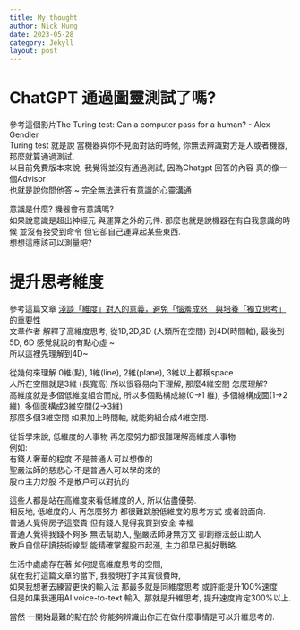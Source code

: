 ```yaml
---
title: My thought
author: Nick Hung
date: 2023-05-28
category: Jekyll
layout: post
---
```


# ChatGPT 通過圖靈測試了嗎?
參考這個影片The Turing test: Can a computer pass for a human? - Alex Gendler  
Turing test 就是說 當機器與你不見面對話的時候, 你無法辨識對方是人或者機器, 那麼就算通過測試.  
以目前免費版本來說, 我覺得並沒有通過測試, 因為Chatgpt 回答的內容 真的像一個Advisor  
也就是說你問他答 ~ 完全無法進行有意識的心靈溝通  

意識是什麼? 機器會有意識嗎?  
如果說意識是超出神經元 與運算之外的元件. 那麼也就是說機器在有自我意識的時候  並沒有接受到命令 但它卻自己運算起某些東西.  
想想這應該可以測量吧?  

# 提升思考維度
參考這篇文章 [淺談「維度」對人的意義，避免「惱羞成怒」與培養「獨立思考」的重要性](https://www.potatomedia.co/post/87415c4a-84d7-48ae-ab58-fad9df118246)  
文章作者 解釋了高維度思考, 從1D,2D,3D (人類所在空間) 到4D(時間軸), 最後到5D, 6D 感覺就說的有點心虛 ~  
所以這裡先理解到4D~  

從幾何來理解 0維(點), 1維(line), 2維(plane), 3維以上都稱space  
人所在空間就是3維 (長寬高) 所以很容易向下理解, 那麼4維空間 怎麼理解?  
高維度就是多個低維度組合而成, 所以多個點構成線(0->1 維), 多個線構成面(1->2維), 多個面構成3維空間(2->3維)  
那麼多個3維空間 如果加上時間軸, 就能夠組合成4維空間.  

從哲學來說, 低維度的人事物 再怎麼努力都很難理解高維度人事物  
例如:  
有錢人奢華的程度 不是普通人可以想像的  
聖嚴法師的慈悲心 不是普通人可以學的來的  
股市主力炒股 不是散戶可以對抗的  

這些人都是站在高維度來看低維度的人, 所以佔盡優勢.  
相反地, 低維度的人 再怎麼努力 都很難跳脫低維度的思考方式 或者說面向.  
普通人覺得房子這麼貴 但有錢人覺得我買到安全 幸福  
普通人覺得我錢不夠多 無法幫助人, 聖嚴法師身無方文 卻創辦法鼓山助人  
散戶自信研讀技術線型 能精確掌握股市起漲, 主力卻早已擬好戰略.  

生活中處處存在著 如何提高維度思考的空間,  
就在我打這篇文章的當下, 我發現打字其實很費時,   
如果我想著去練習更快的輸入法 那最多就是同維度思考 或許能提升100%速度  
但是如果我運用AI  voice-to-text 輸入, 那就是升維思考, 提升速度肯定300%以上.  

當然 一開始最難的點在於 你能夠辨識出你正在做什麼事情是可以升維思考的.  


